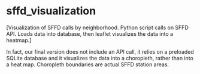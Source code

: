 # sffd_visualization
[Visualization of SFFD calls by neighborhood. Python script calls on SFFD API. Loads data into database, then leaflet visualizes the data into a heatmap.]

In fact, our final version does not include an API call, it relies on a preloaded SQLite database and it visualizes the data into a choropleth, rather than into a heat map. Choropleth boundaries are actual SFFD station areas.
